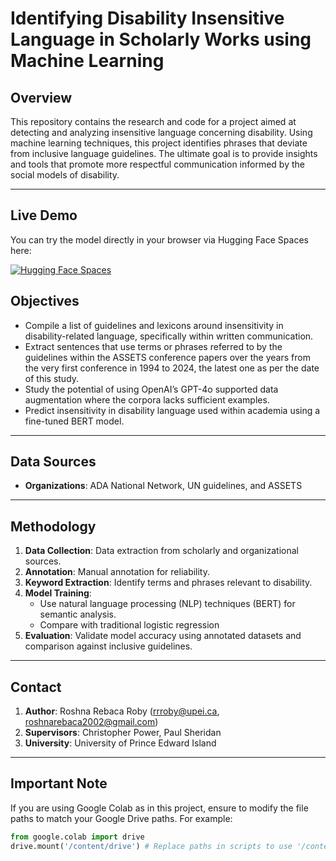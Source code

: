 # Identifying Disability Insensitive Language in Scholarly Works using Machine Learning

## Overview
This repository contains the research and code for a project aimed at detecting and analyzing insensitive language concerning disability. Using machine learning techniques, this project identifies phrases that deviate from inclusive language guidelines. The ultimate goal is to provide insights and tools that promote more respectful communication informed by the social models of disability.

---
## Live Demo

You can try the model directly in your browser via Hugging Face Spaces here:

[![Hugging Face Spaces](https://img.shields.io/badge/🤗%20Hugging%20Face-Try%20Demo-blue?logo=huggingface&logoColor=white)](https://huggingface.co/spaces/rrroby/Insensitive_Lang_DetectionV1)


## Objectives
- Compile a list of guidelines and lexicons around insensitivity in disability-related language, specifically within written communication.
- Extract sentences that use terms or phrases referred to by the guidelines within the ASSETS conference papers over the years from the very first conference in 1994 to 2024, the latest one as per the date of this study.
- Study the potential of using OpenAI’s GPT-4o supported data augmentation where the corpora lacks sufficient examples.
- Predict insensitivity in disability language used within academia using a fine-tuned BERT model.

---


## Data Sources
- **Organizations**: ADA National Network, UN guidelines, and ASSETS

---

## Methodology
1. **Data Collection**: Data extraction from scholarly and organizational sources.
2. **Annotation**: Manual annotation for reliability.
3. **Keyword Extraction**: Identify terms and phrases relevant to disability.
4. **Model Training**:
   - Use natural language processing (NLP) techniques (BERT) for semantic analysis.
   - Compare with traditional logistic regression
5. **Evaluation**: Validate model accuracy using annotated datasets and comparison against inclusive guidelines.

---
## Contact
1. **Author**: Roshna Rebaca Roby (rrroby@upei.ca, roshnarebaca2002@gmail.com)
2. **Supervisors**: Christopher Power, Paul Sheridan
3. **University**: University of Prince Edward Island
---
## Important Note
If you are using Google Colab as in this project, ensure to modify the file paths to match your Google Drive paths. For example:
```python
from google.colab import drive
drive.mount('/content/drive') # Replace paths in scripts to use '/content/drive/My Drive/...' structure.
```
